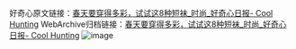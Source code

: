 好奇心原文链接：[春天要穿得多彩，试试这8种短袜_时尚_好奇心日报- Cool Hunting](https://www.qdaily.com/articles/8620.html)
WebArchive归档链接：[春天要穿得多彩，试试这8种短袜_时尚_好奇心日报- Cool Hunting](http://web.archive.org/web/20160421130735/http://www.qdaily.com/articles/8620.html)
![image](http://ww3.sinaimg.cn/large/007d5XDply1g3vdl0b4c7j30u03cmhdt)